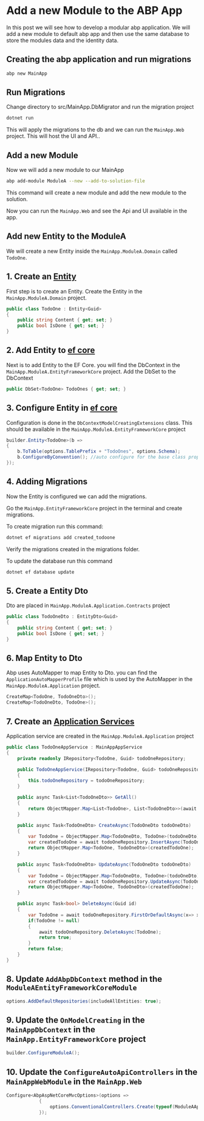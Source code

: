 # Add a new Module to the ABP App

In this post we will see how to develop a modular abp application. We will add a new module to default abp app and then use the same database to store the modules data and the identity data.

## Creating the abp application and run migrations

```bash
abp new MainApp
```

## Run Migrations

Change directory to src/MainApp.DbMigrator and run the migration project

```bash
dotnet run
```

This will apply the migrations to the db and we can run the `MainApp.Web` project. This will host the UI and API..

## Add a new Module

Now we will add a new module to our MainApp

```bash
abp add-module ModuleA --new --add-to-solution-file
```

This command will create a new module and add the new module to the solution.

Now you can run the `MainApp.Web` and see the Api and UI available in the app.

## Add new Entity to the ModuleA

We will create a new Entity inside the `MainApp.ModuleA.Domain` called `TodoOne`.

## 1. Create an [Entity](https://docs.abp.io/en/abp/latest/Entities)

First step is to create an Entity. Create the Entity in the `MainApp.ModuleA.Domain` project.

```cs
public class TodoOne : Entity<Guid>
{
    public string Content { get; set; }
    public bool IsDone { get; set; }
}
```

## 2. Add Entity to [ef core](https://docs.abp.io/en/abp/latest/Entity-Framework-Core)

Next is to add Entity to the EF Core. you will find the DbContext in the `MainApp.ModuleA.EntityFrameworkCore` project. Add the DbSet to the DbContext

```cs
public DbSet<TodoOne> TodoOnes { get; set; }
```

## 3. Configure Entity in [ef core](https://docs.abp.io/en/abp/latest/Entity-Framework-Core#configurebyconvention-method)

Configuration is done in the `DbContextModelCreatingExtensions` class. This should be available in the `MainApp.ModuleA.EntityFrameworkCore` project

```cs
builder.Entity<TodoOne>(b =>
{
    b.ToTable(options.TablePrefix + "TodoOnes", options.Schema);
    b.ConfigureByConvention(); //auto configure for the base class props
});
```

## 4. Adding Migrations

Now the Entity is configured we can add the migrations.

Go the `MainApp.EntityFrameworkCore` project in the terminal and create migrations.

To create migration run this command:

```bash
dotnet ef migrations add created_todoone
```

Verify the migrations created in the migrations folder.

To update the database run this command

```bash
dotnet ef database update
```

## 5. Create a Entity Dto

Dto are placed in `MainApp.ModuleA.Application.Contracts` project

```cs
public class TodoOneDto : EntityDto<Guid>
{
    public string Content { get; set; }
    public bool IsDone { get; set; }
}
```

## 6. Map Entity to Dto

Abp uses AutoMapper to map Entity to Dto. you can find the `ApplicationAutoMapperProfile` file which is used by the AutoMapper in the `MainApp.ModuleA.Application` project.

```cs
CreateMap<TodoOne, TodoOneDto>();
CreateMap<TodoOneDto, TodoOne>();
```

## 7. Create an [Application Services](https://docs.abp.io/en/abp/latest/Application-Services)

Application service are created in the `MainApp.ModuleA.Application` project

```cs
public class TodoOneAppService : MainAppAppService
{
    private readonly IRepository<TodoOne, Guid> todoOneRepository;

    public TodoOneAppService(IRepository<TodoOne, Guid> todoOneRepository)
    {
        this.todoOneRepository = todoOneRepository;
    }

    public async Task<List<TodoOneDto>> GetAll()
    {
        return ObjectMapper.Map<List<TodoOne>, List<TodoOneDto>>(await todoOneRepository.GetListAsync());
    }

    public async Task<TodoOneDto> CreateAsync(TodoOneDto todoOneDto)
    {
        var TodoOne = ObjectMapper.Map<TodoOneDto, TodoOne>(todoOneDto);
        var createdTodoOne = await todoOneRepository.InsertAsync(TodoOne);
        return ObjectMapper.Map<TodoOne, TodoOneDto>(createdTodoOne);
    }

    public async Task<TodoOneDto> UpdateAsync(TodoOneDto todoOneDto)
    {
        var TodoOne = ObjectMapper.Map<TodoOneDto, TodoOne>(todoOneDto);
        var createdTodoOne = await todoOneRepository.UpdateAsync(TodoOne);
        return ObjectMapper.Map<TodoOne, TodoOneDto>(createdTodoOne);
    }

    public async Task<bool> DeleteAsync(Guid id)
    {
        var TodoOne = await todoOneRepository.FirstOrDefaultAsync(x=> x.Id == id);
        if(TodoOne != null)
        {
            await todoOneRepository.DeleteAsync(TodoOne);
            return true;
        }
        return false;
    }
}
```

## 8. Update `AddAbpDbContext` method in the `ModuleAEntityFrameworkCoreModule`

```cs
options.AddDefaultRepositories(includeAllEntities: true);
```

## 9. Update the `OnModelCreating` in the `MainAppDbContext` in the `MainApp.EntityFrameworkCore` project

```cs
builder.ConfigureModuleA();
```

## 10. Update the `ConfigureAutoApiControllers` in the `MainAppWebModule` in the `MainApp.Web`

```cs
Configure<AbpAspNetCoreMvcOptions>(options =>
            {
                options.ConventionalControllers.Create(typeof(ModuleAApplicationModule).Assembly);
            });
```
